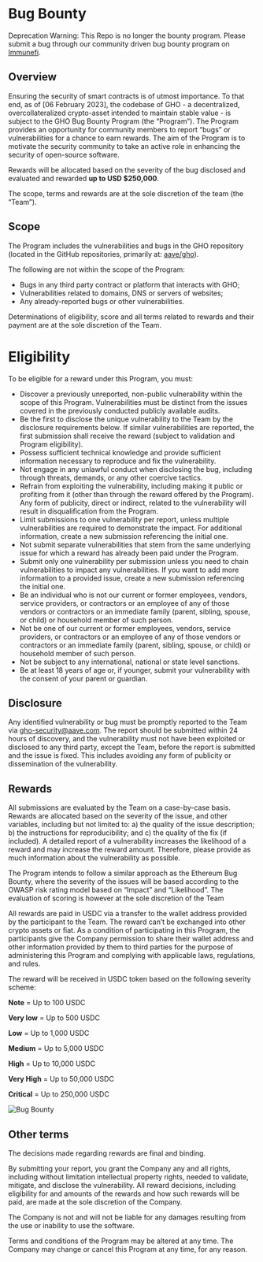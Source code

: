 # Bug Bounty

Deprecation Warning: This Repo is no longer the bounty program. Please submit a bug through our community driven bug bounty program on [Immunefi](https://immunefi.com/bounty/aave).

## Overview

Ensuring the security of smart contracts is of utmost importance. To that end, as of [06 February 2023], the codebase of GHO - a decentralized, overcollateralized crypto-asset intended to maintain stable value - is subject to the GHO Bug Bounty Program (the “Program”). The Program provides an opportunity for community members to report “bugs” or vulnerabilities for a chance to earn rewards. The aim of the Program is to motivate the security community to take an active role in enhancing the security of open-source software.

Rewards will be allocated based on the severity of the bug disclosed and evaluated and rewarded **up to USD $250,000**.

The scope, terms and rewards are at the sole discretion of the team (the “Team”).

## Scope

The Program includes the vulnerabilities and bugs in the GHO repository (located in the GitHub repositories, primarily at: [aave/gho](https://github.com/aave/gho)).

The following are not within the scope of the Program:

- Bugs in any third party contract or platform that interacts with GHO;
- Vulnerabilities related to domains, DNS or servers of websites;
- Any already-reported bugs or other vulnerabilities.

Determinations of eligibility, score and all terms related to rewards and their payment are at the sole discretion of the Team.

# Eligibility

To be eligible for a reward under this Program, you must:

- Discover a previously unreported, non-public vulnerability within the scope of this Program. Vulnerabilities must be distinct from the issues covered in the previously conducted publicly available audits.
- Be the first to disclose the unique vulnerability to the Team by the disclosure requirements below. If similar vulnerabilities are reported, the first submission shall receive the reward (subject to validation and Program eligibility).
- Possess sufficient technical knowledge and provide sufficient information necessary to reproduce and fix the vulnerability.
- Not engage in any unlawful conduct when disclosing the bug, including through threats, demands, or any other coercive tactics.
- Refrain from exploiting the vulnerability, including making it public or profiting from it (other than through the reward offered by the Program). Any form of publicity, direct or indirect, related to the vulnerability will result in disqualification from the Program.
- Limit submissions to one vulnerability per report, unless multiple vulnerabilities are required to demonstrate the impact. For additional information, create a new submission referencing the initial one.
- Not submit separate vulnerabilities that stem from the same underlying issue for which a reward has already been paid under the Program.
- Submit only one vulnerability per submission unless you need to chain vulnerabilities to impact any vulnerabilities. If you want to add more information to a provided issue, create a new submission referencing the initial one.
- Be an individual who is not our current or former employees, vendors, service providers, or contractors or an employee of any of those vendors or contractors or an immediate family (parent, sibling, spouse, or child) or household member of such person.
- Not be one of our current or former employees, vendors, service providers, or contractors or an employee of any of those vendors or contractors or an immediate family (parent, sibling, spouse, or child) or household member of such person.
- Not be subject to any international, national or state level sanctions.
- Be at least 18 years of age or, if younger, submit your vulnerability with the consent of your parent or guardian.

## Disclosure

Any identified vulnerability or bug must be promptly reported to the Team via gho-security@aave.com. The report should be submitted within 24 hours of discovery, and the vulnerability must not have been exploited or disclosed to any third party, except the Team, before the report is submitted and the issue is fixed. This includes avoiding any form of publicity or dissemination of the vulnerability.

## Rewards

All submissions are evaluated by the Team on a case-by-case basis. Rewards are allocated based on the severity of the issue, and other variables, including but not limited to: a) the quality of the issue description; b) the instructions for reproducibility; and c) the quality of the fix (if included). A detailed report of a vulnerability increases the likelihood of a reward and may increase the reward amount. Therefore, please provide as much information about the vulnerability as possible.

The Program intends to follow a similar approach as the Ethereum Bug Bounty, where the severity of the issues will be based according to the OWASP risk rating model based on “Impact” and “Likelihood”. The evaluation of scoring is however at the sole discretion of the Team

All rewards are paid in USDC via a transfer to the wallet address provided by the participant to the Team. The reward can’t be exchanged into other crypto assets or fiat. As a condition of participating in this Program, the participants give the Company permission to share their wallet address and other information provided by them to third parties for the purpose of administering this Program and complying with applicable laws, regulations, and rules.

The reward will be received in USDC token based on the following severity scheme:

**Note** = Up to 100 USDC

**Very low** = Up to 500 USDC

**Low** = Up to 1,000 USDC

**Medium** = Up to 5,000 USDC

**High** = Up to 10,000 USDC

**Very High** = Up to 50,000 USDC

**Critical** = Up to 250,000 USDC

![Bug Bounty](bugBounty.png)

## Other terms

The decisions made regarding rewards are final and binding.

By submitting your report, you grant the Company any and all rights, including without limitation intellectual property rights, needed to validate, mitigate, and disclose the vulnerability. All reward decisions, including eligibility for and amounts of the rewards and how such rewards will be paid, are made at the sole discretion of the Company.

The Company is not and will not be liable for any damages resulting from the use or inability to use the software.

Terms and conditions of the Program may be altered at any time. The Company may change or cancel this Program at any time, for any reason.
